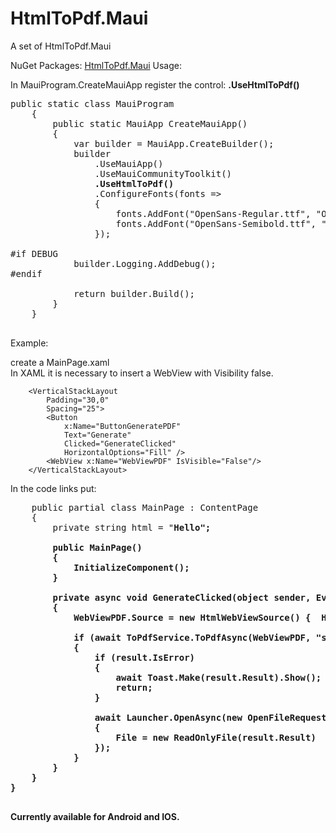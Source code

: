 # HtmlToPdf.Maui



A set of HtmlToPdf.Maui

NuGet Packages:
[HtmlToPdf.Maui](https://www.nuget.org/packages/HtmlToPdf.Maui)
Usage:

In MauiProgram.CreateMauiApp register the control:  <b>.UseHtmlToPdf()</b>

<pre>
public static class MauiProgram
    {
        public static MauiApp CreateMauiApp()
        {
            var builder = MauiApp.CreateBuilder();
            builder
                .UseMauiApp<App>()
                .UseMauiCommunityToolkit()
                <b>.UseHtmlToPdf()</b>
                .ConfigureFonts(fonts =>
                {
                    fonts.AddFont("OpenSans-Regular.ttf", "OpenSansRegular");
                    fonts.AddFont("OpenSans-Semibold.ttf", "OpenSansSemibold");
                });

#if DEBUG
    		builder.Logging.AddDebug();
#endif

            return builder.Build();
        }
    }
          </pre>

Example:<br/>

create a MainPage.xaml<br/>
In XAML it is necessary to insert a WebView with Visibility false.

        <VerticalStackLayout
            Padding="30,0"
            Spacing="25">
            <Button
                x:Name="ButtonGeneratePDF"
                Text="Generate" 
                Clicked="GenerateClicked"
                HorizontalOptions="Fill" />
            <WebView x:Name="WebViewPDF" IsVisible="False"/>
        </VerticalStackLayout>


In the code links put:
<pre>
    public partial class MainPage : ContentPage
    {
        private string html = "<b>Hello</a>";

        public MainPage()
        {
            InitializeComponent();
        }

        private async void GenerateClicked(object sender, EventArgs e)
        {
            WebViewPDF.Source = new HtmlWebViewSource() {  Html = html  };

            if (await ToPdfService.ToPdfAsync(WebViewPDF, "sampleNamePdf") is ToFileResult result)
            {
                if (result.IsError)
                {
                    await Toast.Make(result.Result).Show();
                    return;
                }

                await Launcher.OpenAsync(new OpenFileRequest
                {
                    File = new ReadOnlyFile(result.Result)
                });
            }
        }
    }
}
        </pre>

Currently available for Android and IOS.
